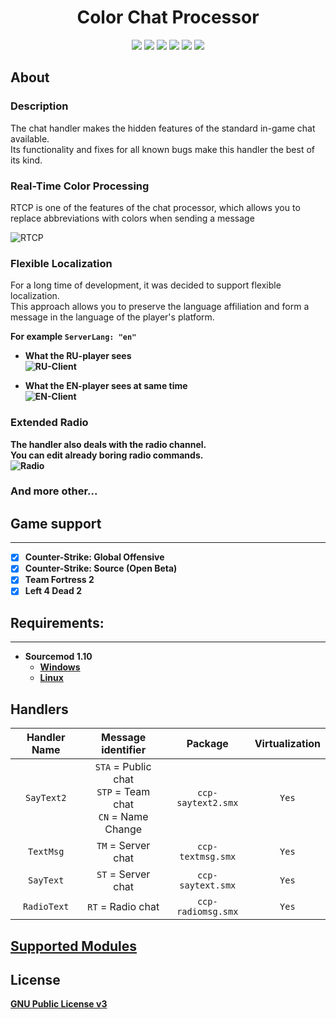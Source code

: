 <h1 align="center">Color Chat Processor</h1>
<p align="center">
    <img src="https://travis-ci.com/rej-clown/ccprocessor.svg?branch=main" />
    <a href="#license"><img src="https://img.shields.io/github/license/rej-clown/ccprocessor" /></a>
    <a href="https://github.com/rej-clown/ccprocessor/releases"><img src="https://img.shields.io/github/v/release/rej-clown/ccprocessor" /></a>
    <a href="#requirements"><img src="https://img.shields.io/badge/sourcemod-v.1.10-blue" /></a>
    <a href="https://discord.gg/cFZ97Mzrjy" target="_blank"><img src="https://img.shields.io/discord/494942123548868609" /></a>
    <img src="https://img.shields.io/github/downloads/rej-clown/ccprocessor/total" />
</p>

## About

### Description
The chat handler makes the hidden features of the standard in-game chat available.<br>
Its functionality and fixes for all known bugs make this handler the best of its kind.

### Real-Time Color Processing
RTCP is one of the features of the chat processor, which allows you to replace abbreviations with colors when sending a message

![RTCP](./.github/images/rtcp.gif)

### Flexible Localization
For a long time of development, it was decided to support flexible localization. <br>
This approach allows you to preserve the language affiliation and form a message in the language of the player's platform. <br>

<b>For example `ServerLang: "en"`

- What the RU-player sees <br>
![RU-Client](./.github/images/ru-client.png)

- What the EN-player sees at same time <br>
![EN-Client](./.github/images/en-client.png)

### Extended Radio
The handler also deals with the radio channel. <br>
You can edit already boring radio commands. <br>
![Radio](./.github/images/radio.png)

### And more other...

## Game support
---------
- [x] Counter-Strike: Global Offensive
- [x] Counter-Strike: Source (Open Beta)
- [x] Team Fortress 2
- [x] Left 4 Dead 2

## Requirements:
-------------
- Sourcemod 1.10 
    - [Windows](http://sourcemod.net/latest.php?os=windows&version=1.10)
    - [Linux](http://sourcemod.net/latest.php?os=linux&version=1.10)

## Handlers
Handler Name | Message identifier | Package | Virtualization |
:------------: | :------------------: | :-------: | :--------------: |
|  `SayText2`  | `STA` = Public chat <br> `STP` = Team chat <br> `CN` = Name Change  | `ccp-saytext2.smx` | `Yes` |
|  `TextMsg`   | `TM` = Server chat | `ccp-textmsg.smx`  | `Yes` |
|  `SayText`   | `ST` = Server chat | `ccp-saytext.smx`  | `Yes` |
|  `RadioText` | `RT` = Radio chat  | `ccp-radiomsg.smx` |  `Yes` |
    
## [Supported Modules](https://github.com/rej-clown/ccp-modules)

## License
[GNU Public License v3](https://github.com/rej-clown/ccprocessor/blob/main/LICENSE)
